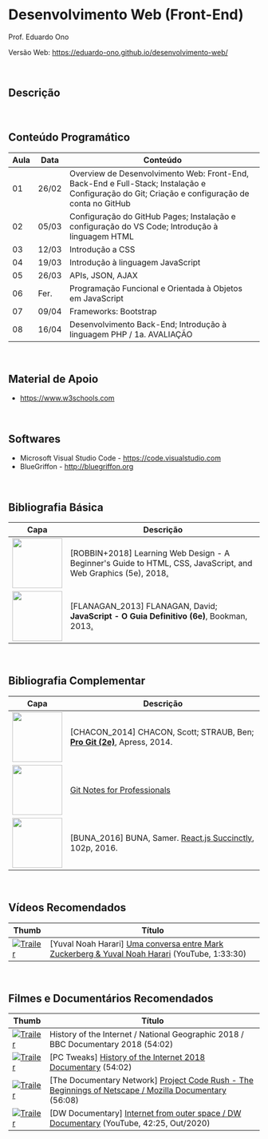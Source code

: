 # Desenvolvimento Web (Front-End)

Prof. Eduardo Ono

Versão Web: https://eduardo-ono.github.io/desenvolvimento-web/

<br>

## Descrição

<br>

## Conteúdo Programático

| Aula | Data  | Conteúdo |
| ---  | ---   | ---      |
 01 | 26/02 | Overview de Desenvolvimento Web: Front-End, Back-End e Full-Stack; Instalação e Configuração do Git; Criação e configuração de conta no GitHub
 02 | 05/03 | Configuração do GitHub Pages; Instalação e configuração do VS Code; Introdução à linguagem HTML
 03 | 12/03 | Introdução a CSS
 04 | 19/03 | Introdução à linguagem JavaScript
 05 | 26/03 | APIs, JSON, AJAX
 06 | Fer.  | Programação Funcional e Orientada à Objetos em JavaScript
 07 | 09/04 | Frameworks: Bootstrap
 08 | 16/04 | Desenvolvimento Back-End; Introdução à linguagem PHP / 1a. AVALIAÇÃO

<br>

## Material de Apoio

- https://www.w3schools.com

<br>

## Softwares

* Microsoft Visual Studio Code - https://code.visualstudio.com
* BlueGriffon - http://bluegriffon.org

<br>

## Bibliografia Básica

| Capa | Descrição |
| ---  | --- |
<img src="https://images-na.ssl-images-amazon.com/images/I/51iVcZUGuoL._SX408_BO1,204,203,200_.jpg" width="100px"> | [ROBBIN+2018] Learning Web Design - A Beginner's Guide to HTML, CSS, JavaScript, and Web Graphics (5e), 2018[.](https://app.box.com/s/thfya26nnxo8gwbwo09qjfwq83n96m4a)
<img src="https://m.media-amazon.com/images/I/51w53T12s8L.jpg" width="100px"> | [FLANAGAN_2013] FLANAGAN, David; **JavaScript - O Guia Definitivo (6e)**, Bookman, 2013[.](https://app.box.com/s/1nud9latis2zqn63f3ycsj0nv7zlv1mr)

<br>

## Bibliografia Complementar

| Capa | Descrição |
| ---  | ---       |
<img src="https://git-scm.com/images/progit2.png" width="100px"> | [CHACON_2014] CHACON, Scott; STRAUB, Ben; [**Pro Git (2e)**](https://git-scm.com/book/en/v2), Apress, 2014.
<img src="https://goalkicker.com/GitBook/GitGrow.png" width="100px"> | [Git Notes for Professionals](https://goalkicker.com/GitBook/)
<img src="https://cdn.syncfusion.com/content/images/downloads/ebook/react-succinctly.png" width="100px"> | [BUNA_2016] BUNA, Samer. [React.js Succinctly](https://www.syncfusion.com/ebooks/reactjs_succinctly), 102p, 2016.

<br>

## Vídeos Recomendados

| Thumb | Título |
| --- | --- |
[![Trailer](https://img.youtube.com/vi/Boj9eD0Wug8/default.jpg)](https://youtu.be/Boj9eD0Wug8) | [Yuval Noah Harari] [Uma conversa entre Mark Zuckerberg & Yuval Noah Harari](https://www.youtube.com/watch?v=Boj9eD0Wug8) (YouTube, 1:33:30)

<br>

## Filmes e Documentários Recomendados

| Thumb | Título |
| --- | --- |
[![Trailer](https://img.youtube.com/vi/oNUl_9ZYA6w/default.jpg)](https://youtu.be/oNUl_9ZYA6w) | History of the Internet / National Geographic 2018 / BBC Documentary 2018 (54:02)
[![Trailer](https://img.youtube.com/vi/ILQeXZTOpkw/default.jpg)](https://youtu.be/ILQeXZTOpkw) | [PC Tweaks] [History of the Internet 2018 Documentary](https://www.youtube.com/watch?v=ILQeXZTOpkw) (54:02)
[![Trailer](https://img.youtube.com/vi/4Q7FTjhvZ7Y/default.jpg)](https://youtu.be/4Q7FTjhvZ7Y) | [The Documentary Network] [Project Code Rush - The Beginnings of Netscape / Mozilla Documentary](https://www.youtube.com/watch?v=4Q7FTjhvZ7Y) (56:08)
[![Trailer](https://img.youtube.com/vi/IsqSwMsI_mc/default.jpg)](https://youtu.be/IsqSwMsI_mc) | [DW Documentary] [Internet from outer space / DW Documentary](https://www.youtube.com/watch?v=IsqSwMsI_mc) (YouTube, 42:25, Out/2020)

<br>

